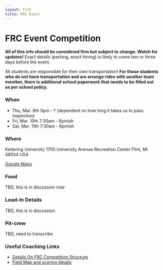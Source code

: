 ```yaml
---
layout: flat
title: FRC Event
---
```


# FRC Event Competition

**All of this info should be considered firm but subject to change. Watch for updates!** Exact details (parking, exact timing) is likely to come two or three days before the event. 

All students are responsible for their own transportation! **For those students who do not have transportation and are arrange rides with another team member, there is additional school paperwork that needs to be filled out as per school policy.**

### When
* Thu, Mar. 9th  5pm - ? (dependent on how long it takes us to pass inspection)
* Fri, Mar. 10th 7:30am - 6pmish
* Sat, Mar. 11th 7:30am - 6pmish

### Where
Kettering University
1700 University Avenue Recreation Center
Flint, MI 48504 USA

[Google Maps](https://www.google.com/maps/dir//Kettering+University+Connie+and+Jim+John+Recreation+Center,+Connie+and+Jim+John+Recreation+Center,+1700+University+Ave,+Flint,+MI+48504/@43.0117596,-83.7155348,17z/data=!4m9!4m8!1m0!1m5!1m1!1s0x8823827b44dbd349:0xac6b1b855717ebfe!2m2!1d-83.7140725!2d43.0109719!3e0)


### Food
TBD, this is in discussion now

### Load-In Details
TBD, this is in discussion

### Pit-crew
TBD, need to transcribe

### Useful Coaching Links

* [Details On FRC Competition Structure](https://www.firstinspires.org/resource-library/frc/championship-information)
* [Field Map and scoring details](https://i.redd.it/fontihnhqoaa1.png)
